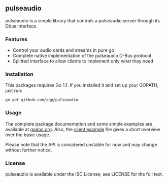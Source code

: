 pulseaudio
----------


pulseaudio is a simple library that controls a pulseaudio server through its 
Dbus interface.

### Features

* Control your audio cards and streams in pure go
* Complete native implementation of the pulseaudio D-Bus protocol
* Splitted interface to allow clients to implement only what they need

### Installation

This packages requires Go 1.1. If you installed it and set up your GOPATH, just run:

```
go get github.com/sqp/pulseaudio
```

### Usage

The complete package documentation and some simple examples are available at
[godoc.org](http://godoc.org/github.com/sqp/pulseaudio).
Also, the
[client example](https://github.com/sqp/pulseaudio/blob/master/example/client.go) file
gives a short overview over the basic usage. 

Please note that the API is considered unstable for now and may change without
further notice.

### License

pulseaudio is available under the ISC License; see LICENSE for the full text.
